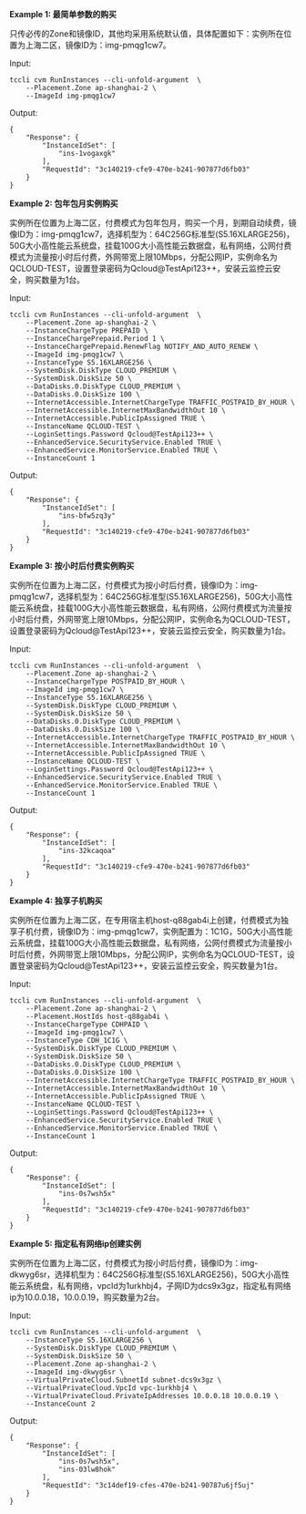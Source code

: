 **Example 1: 最简单参数的购买**

只传必传的Zone和镜像ID，其他均采用系统默认值，具体配置如下：实例所在位置为上海二区，镜像ID为：img-pmqg1cw7。

Input: 

```
tccli cvm RunInstances --cli-unfold-argument  \
    --Placement.Zone ap-shanghai-2 \
    --ImageId img-pmqg1cw7
```

Output: 
```
{
    "Response": {
        "InstanceIdSet": [
            "ins-1vogaxgk"
        ],
        "RequestId": "3c140219-cfe9-470e-b241-907877d6fb03"
    }
}
```

**Example 2: 包年包月实例购买**

实例所在位置为上海二区，付费模式为包年包月，购买一个月，到期自动续费，镜像ID为：img-pmqg1cw7，选择机型为：64C256G标准型(S5.16XLARGE256)，50G大小高性能云系统盘，挂载100G大小高性能云数据盘，私有网络，公网付费模式为流量按小时后付费，外网带宽上限10Mbps，分配公网IP，实例命名为QCLOUD-TEST，设置登录密码为Qcloud@TestApi123++，安装云监控云安全，购买数量为1台。

Input: 

```
tccli cvm RunInstances --cli-unfold-argument  \
    --Placement.Zone ap-shanghai-2 \
    --InstanceChargeType PREPAID \
    --InstanceChargePrepaid.Period 1 \
    --InstanceChargePrepaid.RenewFlag NOTIFY_AND_AUTO_RENEW \
    --ImageId img-pmqg1cw7 \
    --InstanceType S5.16XLARGE256 \
    --SystemDisk.DiskType CLOUD_PREMIUM \
    --SystemDisk.DiskSize 50 \
    --DataDisks.0.DiskType CLOUD_PREMIUM \
    --DataDisks.0.DiskSize 100 \
    --InternetAccessible.InternetChargeType TRAFFIC_POSTPAID_BY_HOUR \
    --InternetAccessible.InternetMaxBandwidthOut 10 \
    --InternetAccessible.PublicIpAssigned TRUE \
    --InstanceName QCLOUD-TEST \
    --LoginSettings.Password Qcloud@TestApi123++ \
    --EnhancedService.SecurityService.Enabled TRUE \
    --EnhancedService.MonitorService.Enabled TRUE \
    --InstanceCount 1
```

Output: 
```
{
    "Response": {
        "InstanceIdSet": [
            "ins-bfw5zq3y"
        ],
        "RequestId": "3c140219-cfe9-470e-b241-907877d6fb03"
    }
}
```

**Example 3: 按小时后付费实例购买**

实例所在位置为上海二区，付费模式为按小时后付费，镜像ID为：img-pmqg1cw7，选择机型为：64C256G标准型(S5.16XLARGE256)，50G大小高性能云系统盘，挂载100G大小高性能云数据盘，私有网络，公网付费模式为流量按小时后付费，外网带宽上限10Mbps，分配公网IP，实例命名为QCLOUD-TEST，设置登录密码为Qcloud@TestApi123++，安装云监控云安全，购买数量为1台。

Input: 

```
tccli cvm RunInstances --cli-unfold-argument  \
    --Placement.Zone ap-shanghai-2 \
    --InstanceChargeType POSTPAID_BY_HOUR \
    --ImageId img-pmqg1cw7 \
    --InstanceType S5.16XLARGE256 \
    --SystemDisk.DiskType CLOUD_PREMIUM \
    --SystemDisk.DiskSize 50 \
    --DataDisks.0.DiskType CLOUD_PREMIUM \
    --DataDisks.0.DiskSize 100 \
    --InternetAccessible.InternetChargeType TRAFFIC_POSTPAID_BY_HOUR \
    --InternetAccessible.InternetMaxBandwidthOut 10 \
    --InternetAccessible.PublicIpAssigned TRUE \
    --InstanceName QCLOUD-TEST \
    --LoginSettings.Password Qcloud@TestApi123++ \
    --EnhancedService.SecurityService.Enabled TRUE \
    --EnhancedService.MonitorService.Enabled TRUE \
    --InstanceCount 1
```

Output: 
```
{
    "Response": {
        "InstanceIdSet": [
            "ins-32kcaqoa"
        ],
        "RequestId": "3c140219-cfe9-470e-b241-907877d6fb03"
    }
}
```

**Example 4: 独享子机购买**

实例所在位置为上海二区，在专用宿主机host-q88gab4i上创建，付费模式为独享子机付费，镜像ID为：img-pmqg1cw7，实例配置为：1C1G，50G大小高性能云系统盘，挂载100G大小高性能云数据盘，私有网络，公网付费模式为流量按小时后付费，外网带宽上限10Mbps，分配公网IP，实例命名为QCLOUD-TEST，设置登录密码为Qcloud@TestApi123++，安装云监控云安全，购买数量为1台。

Input: 

```
tccli cvm RunInstances --cli-unfold-argument  \
    --Placement.Zone ap-shanghai-2 \
    --Placement.HostIds host-q88gab4i \
    --InstanceChargeType CDHPAID \
    --ImageId img-pmqg1cw7 \
    --InstanceType CDH_1C1G \
    --SystemDisk.DiskType CLOUD_PREMIUM \
    --SystemDisk.DiskSize 50 \
    --DataDisks.0.DiskType CLOUD_PREMIUM \
    --DataDisks.0.DiskSize 100 \
    --InternetAccessible.InternetChargeType TRAFFIC_POSTPAID_BY_HOUR \
    --InternetAccessible.InternetMaxBandwidthOut 10 \
    --InternetAccessible.PublicIpAssigned TRUE \
    --InstanceName QCLOUD-TEST \
    --LoginSettings.Password Qcloud@TestApi123++ \
    --EnhancedService.SecurityService.Enabled TRUE \
    --EnhancedService.MonitorService.Enabled TRUE \
    --InstanceCount 1
```

Output: 
```
{
    "Response": {
        "InstanceIdSet": [
            "ins-0s7wsh5x"
        ],
        "RequestId": "3c140219-cfe9-470e-b241-907877d6fb03"
    }
}
```

**Example 5: 指定私有网络ip创建实例**

实例所在位置为上海二区，付费模式为按小时后付费，镜像ID为：img-dkwyg6sr，选择机型为：64C256G标准型(S5.16XLARGE256)，50G大小高性能云系统盘，私有网络，vpcId为1urkhbj4，子网ID为dcs9x3gz，指定私有网络ip为10.0.0.18，10.0.0.19，购买数量为2台。

Input: 

```
tccli cvm RunInstances --cli-unfold-argument  \
    --InstanceType S5.16XLARGE256 \
    --SystemDisk.DiskType CLOUD_PREMIUM \
    --SystemDisk.DiskSize 50 \
    --Placement.Zone ap-shanghai-2 \
    --ImageId img-dkwyg6sr \
    --VirtualPrivateCloud.SubnetId subnet-dcs9x3gz \
    --VirtualPrivateCloud.VpcId vpc-1urkhbj4 \
    --VirtualPrivateCloud.PrivateIpAddresses 10.0.0.18 10.0.0.19 \
    --InstanceCount 2
```

Output: 
```
{
    "Response": {
        "InstanceIdSet": [
            "ins-0s7wsh5x",
            "ins-03lw8hok"
        ],
        "RequestId": "3c14def19-cfes-470e-b241-90787u6jf5uj"
    }
}
```

